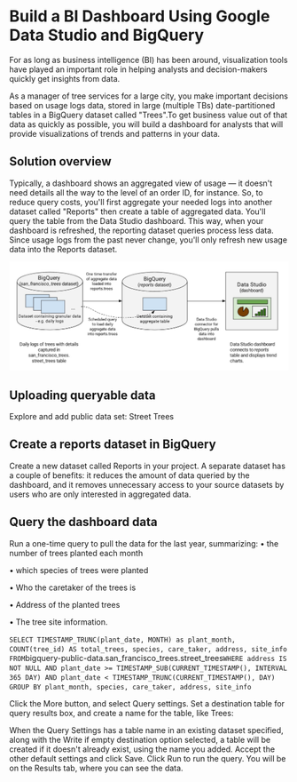 # Build a BI Dashboard Using Google Data Studio and BigQuery

For as long as business intelligence (BI) has been around, visualization tools have played an important role in helping analysts and decision-makers quickly get insights from data. 

As a manager of tree services for a large city, you make important decisions based on usage logs data, stored in large (multiple TBs) date-partitioned tables in a BigQuery dataset called "Trees".To get business value out of that data as quickly as possible, you will build a dashboard for analysts that will provide visualizations of trends and patterns in your data.


## Solution overview

Typically, a dashboard shows an aggregated view of usage — it doesn't need details all the way to the level of an order ID, for instance. So, to reduce query costs, you'll first aggregate your needed logs into another dataset called "Reports" then create a table of aggregated data. You'll query the table from the Data Studio dashboard. This way, when your dashboard is refreshed, the reporting dataset queries process less data. Since usage logs from the past never change, you'll only refresh new usage data into the Reports dataset.

![Image of BI](https://github.com/IamVigneshC/GCP-BI-Dashboard-Using-Google-Data-Studio-and-BigQuery/blob/master/Resources/BI.jpg)


## Uploading queryable data

Explore and add public data set: Street Trees

## Create a reports dataset in BigQuery

Create a new dataset called Reports in your project. A separate dataset has a couple of benefits: it reduces the amount of data queried by the dashboard, and it removes unnecessary access to your source datasets by users who are only interested in aggregated data.

## Query the dashboard data

Run a one-time query to pull the data for the last year, summarizing:
•	the number of trees planted each month

•	which species of trees were planted

•	Who the caretaker of the trees is

•	Address of the planted trees

•	The tree site information.

` SELECT
 TIMESTAMP_TRUNC(plant_date, MONTH) as plant_month,
  COUNT(tree_id) AS total_trees,
  species,
  care_taker,
  address,
  site_info
FROM
  `bigquery-public-data.san_francisco_trees.street_trees`
WHERE
  address IS NOT NULL
  AND plant_date >= TIMESTAMP_SUB(CURRENT_TIMESTAMP(), INTERVAL 365 DAY)
  AND plant_date < TIMESTAMP_TRUNC(CURRENT_TIMESTAMP(), DAY)
GROUP BY
  plant_month,
  species,
  care_taker,
  address,
  site_info  `
  
 Click the More button, and select Query settings. Set a destination table for query results box, and create a name for the table, like Trees:
  
When the Query Settings has a table name in an existing dataset specified, along with the Write if empty destination option selected, a table will be created if it doesn't already exist, using the name you added.
Accept the other default settings and click Save.
Click Run to run the query.
You will be on the Results tab, where you can see the data.


